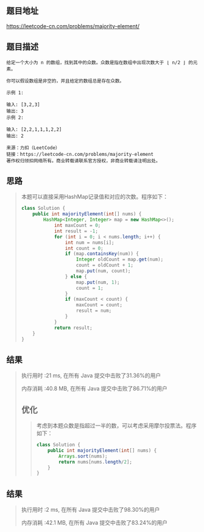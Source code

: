 
## 题目地址
https://leetcode-cn.com/problems/majority-element/

## 题目描述
```
给定一个大小为 n 的数组，找到其中的众数。众数是指在数组中出现次数大于 ⌊ n/2 ⌋ 的元素。

你可以假设数组是非空的，并且给定的数组总是存在众数。

示例 1:

输入: [3,2,3]
输出: 3
示例 2:

输入: [2,2,1,1,1,2,2]
输出: 2

来源：力扣（LeetCode）
链接：https://leetcode-cn.com/problems/majority-element
著作权归领扣网络所有。商业转载请联系官方授权，非商业转载请注明出处。
```

## 思路

>   本题可以直接采用HashMap记录值和对应的次数。程序如下：
>
>   ```java
>   class Solution {
>       public int majorityElement(int[] nums) {
>           HashMap<Integer, Integer> map = new HashMap<>();
>               int maxCount = 0;
>               int result = -1;
>               for (int i = 0; i < nums.length; i++) {
>                   int num = nums[i];
>                   int count = 0;
>                   if (map.containsKey(num)) {
>                       Integer oldCount = map.get(num);
>                       count = oldCount + 1;
>                       map.put(num, count);
>                   } else {
>                       map.put(num, 1);
>                       count = 1;
>                   }
>                   if (maxCount < count) {
>                       maxCount = count;
>                       result = num;
>                   }
>               }
>               return result;
>       }
>   }
>   ```
>

## 结果

> 执行用时 :21 ms, 在所有 Java 提交中击败了31.36%的用户
>
> 内存消耗 :40.8 MB, 在所有 Java 提交中击败了86.71%的用户
>
> ## 优化
>
> > 考虑到本题众数是指超过一半的数，可以考虑采用摩尔投票法。程序如下：
> >
> > ```java
> > class Solution {
> >     public int majorityElement(int[] nums) {
> >         Arrays.sort(nums);
> >         return nums[nums.length/2];
> >     }
> > }
> > 
> > 
> > ```

## 结果

> 执行用时 :2 ms, 在所有 Java 提交中击败了98.30%的用户
>
> 内存消耗 :42.1 MB, 在所有 Java 提交中击败了83.24%的用户